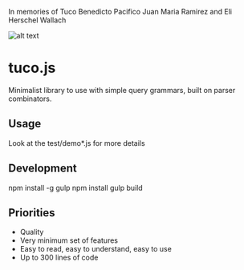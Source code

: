 In memories of Tuco Benedicto Pacifico Juan Maria Ramirez and Eli Herschel Wallach

![alt text](/eli_wallach.jpg "Tuco Benedicto Pacifico Juan Maria Ramirez and Eli Herschel Wallach")

tuco.js
=======

Minimalist library to use with simple query grammars, built on parser combinators.

Usage
-----

Look at the test/demo*.js for more details

Development
-----------

npm install -g gulp
npm install
gulp build

Priorities
----------

* Quality
* Very minimum set of features
* Easy to read, easy to understand, easy to use
* Up to 300 lines of code
